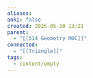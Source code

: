 ```yaml
---
aliases: 
anki: false
created: 2025-05-10 13:21
parent:
  - "[[514 Geometry MOC]]"
connected:
  - "[[Triangle]]"
tags:
  - content/empty
---
```

